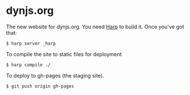 dynjs.org
=========

The new website for dynjs.org. You need [Harp](http://harpjs.com) to build it. Once you've got that:

    $ harp server _harp
    
To compile the site to static files for deployment

    $ harp compile ./

To deploy to gh-pages (the staging site).

    $ git push origin gh-pages
